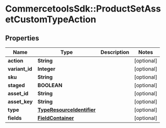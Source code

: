 # CommercetoolsSdk::ProductSetAssetCustomTypeAction

## Properties
Name | Type | Description | Notes
------------ | ------------- | ------------- | -------------
**action** | **String** |  | [optional] 
**variant_id** | **Integer** |  | [optional] 
**sku** | **String** |  | [optional] 
**staged** | **BOOLEAN** |  | [optional] 
**asset_id** | **String** |  | [optional] 
**asset_key** | **String** |  | [optional] 
**type** | [**TypeResourceIdentifier**](TypeResourceIdentifier.md) |  | [optional] 
**fields** | [**FieldContainer**](FieldContainer.md) |  | [optional] 

